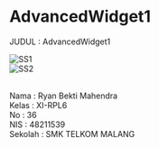 # AdvancedWidget1
JUDUL : AdvancedWidget1<br>

![SS1](https://docs.google.com/uc?id=0Bz7hPTBvtobXY0dRXzN2M0JybXc)<br>
![SS2](https://docs.google.com/uc?id=0Bz7hPTBvtobXVWFjaUVfbldxRzA)<br>

<br>
Nama : Ryan Bekti Mahendra<br>
Kelas : XI-RPL6<br>
No : 36<br>
NIS : 48211539<br>
Sekolah : SMK TELKOM MALANG<br>

